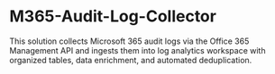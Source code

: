 # M365-Audit-Log-Collector
This solution collects Microsoft 365 audit logs via the Office 365 Management API and ingests them into log analytics workspace with organized tables, data enrichment, and automated deduplication.
